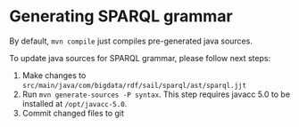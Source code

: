 # Generating SPARQL grammar

By default, `mvn compile` just compiles pre-generated java sources.

To update java sources for SPARQL grammar, please follow next steps:

1. Make changes to `src/main/java/com/bigdata/rdf/sail/sparql/ast/sparql.jjt`
2. Run `mvn generate-sources -P syntax`. This step requires javacc 5.0 to be installed at `/opt/javacc-5.0`.
3. Commit changed files to git
